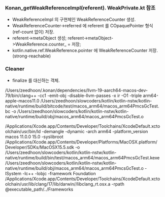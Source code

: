 ### Konan_getWeakReferenceImpl(referent). WeakPrivate.kt 참조
- WeakReferenceImpl 의 구현체인 WeakReferenceCounter 생성.
- WeakReferenceCounter->referred 에 referent 를 COpaquePointer 형식(ref-count 없이) 저장.
- referent->metaObject 생성; referent->metaObject->WeakReference.counter_ = 저장;
- kotlin.native.ref.WeakReference.pointer 에 WeakReferenceCounter 저장. (strong-reachable)

### Cleaner
-  finalize 를 대신하는 객체. 

/Users/zeedhoon/.konan/dependencies/llvm-19-aarch64-macos-dev-79/bin/clang++ -cc1 -emit-obj -disable-llvm-passes -x ir -O1 -triple arm64-apple-macos11.0 /Users/zeedhoon/slowcoders/kotlin/kotlin-nstw/kotlin-native/runtime/build/bitcode/test/macos_arm64/macos_arm64PmcsGcTest.bc -o /Users/zeedhoon/slowcoders/kotlin/kotlin-nstw/kotlin-native/runtime/build/obj/macos_arm64/macos_arm64PmcsGcTest.o

/Applications/Xcode.app/Contents/Developer/Toolchains/XcodeDefault.xctoolchain/usr/bin/ld -demangle -dynamic -arch arm64 -platform_version macos 11.0.0 15.0 -syslibroot /Applications/Xcode.app/Contents/Developer/Platforms/MacOSX.platform/Developer/SDKs/MacOSX15.5.sdk -o /Users/zeedhoon/slowcoders/kotlin/kotlin-nstw/kotlin-native/runtime/build/bin/test/macos_arm64/macos_arm64PmcsGcTest.kexe /Users/zeedhoon/slowcoders/kotlin/kotlin-nstw/kotlin-native/runtime/build/obj/macos_arm64/macos_arm64PmcsGcTest.o -lSystem -lc++ -lobjc -framework Foundation /Applications/Xcode.app/Contents/Developer/Toolchains/XcodeDefault.xctoolchain/usr/lib/clang/17/lib/darwin//libclang_rt.osx.a -rpath @executable_path/../Frameworks
